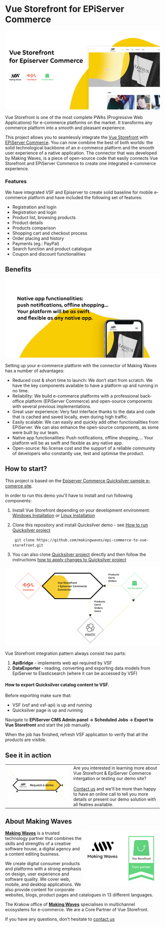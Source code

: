 # Vue Storefront for EPiServer Commerce 

![Episervre Commerce](doc/diagrams/VSF_Epi_baner1.jpg)

Vue Storefront is one of the most complete PWAs (Progressive Web Applications) for e-commerce platforms on the market. It transforms any commerce platform into a smooth and pleasant experience. 

This project allows you to seamlessly integrate the [Vue Storefront](https://www.vuestorefront.io/ "Vue Storefront") with [EPiServer Commerce](https://www.episerver.com/products/episerver-commerce/ "Episerver Commerce"). You can now combine the best of both worlds: the solid technological backbone of an e-commerce platform and the smooth user experience of a native application. The connector that was developed by Making Waves, is a piece of open-source code that easily connects Vue Storefront and EPiServer Commerce to create one integrated e-commerce experience.

### Features
We have integrated VSF and Episerver to create solid baseline for mobile e-commerce platform and have included the following set of features: 
-	Registration and login
-   Registration and login
-   Product list, browsing products
-   Product details
-   Products comparison
-   Shopping cart and checkout process
-   Order placing and history
-   Payments (eg.: PayPal)
-   Search function and product catalogue
-   Coupon and discount functionalities


## Benefits
![VueStorefront for Episerver Commerce ](doc/diagrams/VSF_Epi_baner2.jpg)

Setting up your e-commerce platform with the connector of Making Waves has a number of advantages:
-	Reduced cost & short time to launch: We don’t start from scratch. We have the key components available to have a platform up and running in no time.
-	Reliability: We build e-commerce platforms with a professional back-office platform (EPiServer Commerce) and open-source components with several previous implementations.
-	Great user experience: Very fast interface thanks to the data and code that is cached and saved locally, even during high traffic. 
-	Easily scalable: We can easily and quickly add other functionalities from EPiServer. We can also enhance the open-source components, as some were built by our team.
-	Native app functionalities: Push notifications, offline shopping,… Your platform will be as swift and flexible as any native app. 
-	Open-source: No license cost and the support of a reliable community of developers who constantly use, test and optimise the product.


## How to start?
This project is based on the [Episerver Commerce Quicksilver sample e-comerce site](https://github.com/episerver/Quicksilver).

In order to run this demo you'll have to install and run following components:
1. Install Vue Storefront depending on your development environment: [Windows Installation](https://docs.vuestorefront.io/guide/installation/windows.html) or [Linux Installation](https://docs.vuestorefront.io/guide/installation/linux-mac.html)
2. Clone this repository and install Quicksilver demo - see [How to run Quicksilver project](https://github.com/makingwaves/epi-commerce-to-vue-storefront/tree/master/Quicksilver)

    ``` git clone https://github.com/makingwaves/epi-commerce-to-vue-storefront.git```

3. You can also clone [Quicksilver project](https://github.com/makingwaves/epi-commerce-to-vue-storefront/tree/master/Quicksilver)  directly and then follow the instructions [how to apply changes to Quicksilver project](README-TECH.md)

![Episerver Commerce](doc/diagrams/VSF_Epi_architecture_overview.jpg)

Vue Storefront integration pattern always consist two parts:

1. **ApiBridge** - implements web api required by VSF
2. **DataExporter** - reading, converting and exporting data models from EpiServer to Elasticsearch (where it can be accessed by VSF)


#### How to export Quicksilver catalog content to VSF.

Before exporting make sure that:
- VSF (vsf and vsf-api) is up and running
- Quicksilver page is up and running

Navigate to **EPiServer CMS Admin panel -> Scheduled Jobs -> Export to Vue Storefront** and start the job manually.

When the job has finished, refresh VSF application to verify that all the products are visible.

## See it in action

<table style="border:0">
  <tbody>
    <tr>
      <td align="center" valign="middle">
        <a href="mailto:grzegorz.kalucki@makingwaves.com">
            <img src="doc/diagrams/Request_demo.jpg" style="float: left; clear:both; width=50% " title="Request a demo " />
        </a>
      </td>
      <td align="left" valign="top">
      Are you interested in learning more about Vue Storefront & EpiServer Commerce intergation or testing our demo site? 
      <br/><br/>
        <a href="mailto:grzegorz.kalucki@makingwaves.com">Contact us</a> and we'll be more than happy to have an online call to tell you more details or present our demo solution with all featres available.
      </td>
    </tr>
  </tbody>
</table>


## About Making Waves

<img src="doc/diagrams/MW_VSF_logos.jpg" style="float:right;" title="Making Waves Core Partner of Vue Storefront " width="50%" >
     
[**Making Waves**](https://makingwaves.com) is a trusted technology partner that combines the skills and strengths of a creative software house, a digital agency and a content editing business.

We create digital consumer products and platforms with a strong emphasis on design, user experience and software quality. We cover web, mobile, and desktop applications. We also provide content for corporate websites, blogs, product pages and catalogues in 13 different languages.

The Krakow office of [**Making Waves**](https://makingwaves.com) specialises in multichannel ecosystems for e-commerce. We are a Core Partner of Vue Storefront.
 
If you have any questions, don’t hesitate to [contact us](post-poland@makingwaves.com)

